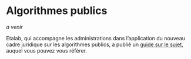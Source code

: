 # Algorithmes publics 

_a venir_

Etalab, qui accompagne les administrations dans l’application du nouveau cadre juridique sur les algorithmes publics, a publié un [guide sur le sujet](https://etalab.github.io/algorithmes-publics/guide.html), auquel vous pouvez vous référer.